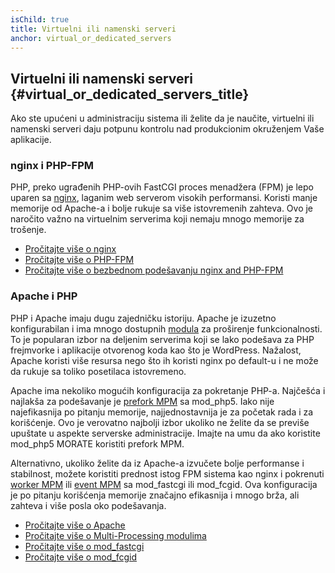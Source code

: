 ```yaml
---
isChild: true
title: Virtuelni ili namenski serveri
anchor: virtual_or_dedicated_servers
---
```


## Virtuelni ili namenski serveri {#virtual_or_dedicated_servers_title}

Ako ste upućeni u administraciju sistema ili želite da je naučite, virtuelni ili namenski serveri daju potpunu kontrolu
nad produkcionim okruženjem Vaše aplikacije.

### nginx i PHP-FPM

PHP, preko ugrađenih PHP-ovih FastCGI proces menadžera (FPM) je lepo uparen sa [nginx](http://nginx.org), laganim web
serverom visokih performansi. Koristi manje memorije od Apache-a i bolje rukuje sa više istovremenih zahteva. Ovo je
naročito važno na virtuelnim serverima koji nemaju mnogo memorije za trošenje.

* [Pročitajte više o nginx](http://nginx.org)
* [Pročitajte više o PHP-FPM](http://php.net/manual/en/install.fpm.php)
* [Pročitajte više o bezbednom podešavanju nginx and PHP-FPM](https://nealpoole.com/blog/2011/04/setting-up-php-fastcgi-and-nginx-dont-trust-the-tutorials-check-your-configuration/)

### Apache i PHP

PHP i Apache imaju dugu zajedničku istoriju. Apache je izuzetno konfigurabilan i ima mnogo dostupnih [modula](http://httpd.apache.org/docs/2.4/mod/) za
proširenje funkcionalnosti. To je popularan izbor na deljenim serverima koji se lako podešava za PHP frejmvorke i
aplikacije otvorenog koda kao što je WordPress. Nažalost, Apache koristi više resursa nego što ih koristi nginx po
default-u i ne može da rukuje sa toliko posetilaca istovremeno.

Apache ima nekoliko mogućih konfiguracija za pokretanje PHP-a. Najčešća i najlakša za podešavanje je [prefork MPM](http://httpd.apache.org/docs/2.4/mod/prefork.html) sa mod_php5. Iako nije najefikasnija po pitanju memorije, najjednostavnija je za početak rada i za
korišćenje. Ovo je verovatno najbolji izbor ukoliko ne želite da se previše upuštate u aspekte serverske administracije.
Imajte na umu da ako koristite mod_php5 MORATE koristiti prefork MPM.

Alternativno, ukoliko želite da iz Apache-a izvučete bolje performanse i stabilnost, možete koristiti prednost istog FPM
sistema kao nginx i pokrenuti [worker MPM](http://httpd.apache.org/docs/2.4/mod/worker.html) ili [event MPM](http://httpd.apache.org/docs/2.4/mod/event.html) sa mod_fastcgi ili mod_fcgid. Ova konfiguracija je po pitanju korišćenja memorije značajno efikasnija i mnogo brža, ali
zahteva i više posla oko podešavanja.

* [Pročitajte više o Apache](http://httpd.apache.org/)
* [Pročitajte više o Multi-Processing modulima](http://httpd.apache.org/docs/2.4/mod/mpm_common.html)
* [Pročitajte više o mod_fastcgi](http://www.fastcgi.com/mod_fastcgi/docs/mod_fastcgi.html)
* [Pročitajte više o mod_fcgid](http://httpd.apache.org/mod_fcgid/)
